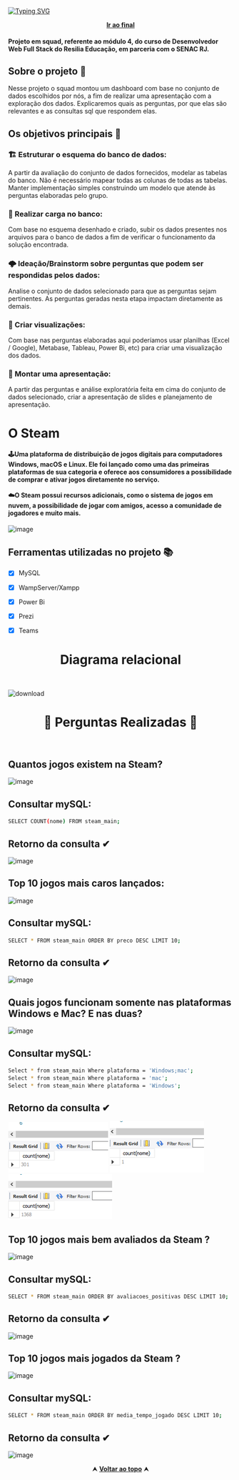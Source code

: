 [![Typing SVG](https://readme-typing-svg.herokuapp.com/?color=0000ff&size=40&center=true&vCenter=true&width=1000&lines=+DASHBOARD+-+BANCO+DE+DADOS+DA+STEAM)](https://git.io/typing-svg)


 <div align="center" id="inicio">
  &nbsp;<a href="#fim"><strong>Ir ao final</strong></a>&nbsp;
</div>
<h4><strong>Projeto em squad, referente ao módulo 4, do curso de <strong>Desenvolvedor Web Full Stack</strong> do Resilia Educação, em parceria com o SENAC RJ.</strong></h4>



<h2 id="sobre">Sobre o projeto 🔎</h2>
Nesse projeto o squad montou
um dashboard com base no conjunto de dados
escolhidos por nós, a fim de realizar uma
apresentação com a exploração dos dados. Explicaremos quais as perguntas, por que elas são relevantes e as consultas sql que respondem elas.</p>
  <h2> Os objetivos principais 🎯 </h2>
  
  <h3>🏗️ Estruturar o esquema do banco de dados:</h3> A partir da avaliação do conjunto de dados fornecidos, modelar as tabelas do banco. Não é necessário mapear todas as colunas de todas as tabelas. Manter implementação simples construindo um modelo que atende às perguntas elaboradas pelo grupo.<br>
  <h3>🔌 Realizar carga no banco:</h3> Com base no esquema desenhado e criado, subir os dados presentes nos arquivos para o banco de dados a fim de verificar o funcionamento da solução encontrada.<br>
  <h3>🌩️ Ideação/Brainstorm sobre perguntas que podem ser respondidas pelos dados:</h3> Analise o conjunto de dados selecionado para que as perguntas sejam pertinentes. As perguntas geradas nesta etapa impactam diretamente as demais.<br>
  <h3>🌳 Criar visualizações:</h3> Com base nas perguntas elaboradas aqui poderíamos usar planilhas (Excel / Google), Metabase, Tableau, Power Bi, etc) para criar uma visualização dos dados.<br>
  <h3>🧩 Montar uma apresentação:</h3> A partir das perguntas e análise exploratória feita em cima do conjunto de dados selecionado, criar a apresentação de slides e planejamento de apresentação.
 <br>
 


 <h1 id="linguagens">O Steam</h1> <h4>🕹️Uma plataforma de distribuição de jogos digitais para computadores Windows, macOS e Linux. Ele foi lançado como uma das primeiras plataformas de sua categoria e oferece aos consumidores a possibilidade de comprar e ativar jogos diretamente no serviço. <br>
<br>☁️O Steam possui recursos adicionais, como o sistema de jogos em nuvem, a possibilidade de jogar com amigos, acesso a comunidade de jogadores e muito mais.</h4>


![image](https://user-images.githubusercontent.com/112560788/212596140-4c7d584f-5bbf-4b5e-8664-a4c83c774664.png)

 <h2 id="linguagens">Ferramentas utilizadas no projeto 📚</h2>

  - [x] MySQL
  - [x] WampServer/Xampp
  - [x] Power Bi
  - [x] Prezi
  - [x] Teams



<h1  align="center">Diagrama relacional</h1>
<br>

![download](https://user-images.githubusercontent.com/112560788/212666237-3030898b-6f5d-4fd9-ba28-ca15d0550afa.png)


<h1  align="center">🤔 Perguntas Realizadas 🤔</h1>
<br>


## Quantos jogos existem na Steam?
![image](https://user-images.githubusercontent.com/112560788/212587183-67a8980e-bf32-4ed2-9cc8-d1ea3611a316.png)

## Consultar mySQL:
```sh
SELECT COUNT(nome) FROM steam_main;

```

## Retorno da consulta ✔
![image](https://user-images.githubusercontent.com/112560788/212599100-1f2be780-8d50-4387-b904-742df0431edd.png)
<br>

## Top 10 jogos mais caros lançados:
![image](https://user-images.githubusercontent.com/112560788/212586816-a36e4133-dac0-428b-aafb-0a273c5748fe.png)



## Consultar mySQL:
```sh
SELECT * FROM steam_main ORDER BY preco DESC LIMIT 10;
```

## Retorno da consulta ✔

![image](https://user-images.githubusercontent.com/112560788/212598922-dc2d7fd2-65dc-4dd3-922e-2f0c57b79717.png)
<br>

## Quais jogos funcionam somente nas plataformas Windows e Mac? E nas duas?
![image](https://user-images.githubusercontent.com/112560788/212587919-71f917cf-b460-4a28-81c5-d712df9f4a02.png)


## Consultar mySQL:
```sh
Select * from steam_main Where plataforma = 'Windows;mac';
Select * from steam_main Where plataforma = 'mac';
Select * from steam_main Where plataforma = 'Windows';
```
## Retorno da consulta ✔

![image](https://raw.githubusercontent.com/RayTdC/Dashboard-BDS/main/retorno%20das%20consultas/cut/jogos_windows%26mac.png)
![image](https://raw.githubusercontent.com/RayTdC/Dashboard-BDS/main/retorno%20das%20consultas/cut/jogos_mac.png) 
![image](https://raw.githubusercontent.com/RayTdC/Dashboard-BDS/main/retorno%20das%20consultas/cut/jogos_windows.png)
<br>

## Top 10 jogos mais bem avaliados da Steam ?
![image](https://user-images.githubusercontent.com/112560788/212587333-61417863-f439-4176-8e67-53b1918dce6d.png)

## Consultar mySQL:
```sh
SELECT * FROM steam_main ORDER BY avaliacoes_positivas DESC LIMIT 10;
```

## Retorno da consulta ✔

![image](https://user-images.githubusercontent.com/112560788/212600285-141df64a-d047-48c4-b2cf-9297b8e89c73.png)
<br>

## Top 10 jogos mais jogados da Steam ?
![image](https://user-images.githubusercontent.com/112560788/212588155-ab71790d-47cd-4898-8a77-303f55a3bd02.png)


## Consultar mySQL: 
```sh
SELECT * FROM steam_main ORDER BY media_tempo_jogado DESC LIMIT 10;
```

## Retorno da consulta ✔

![image](https://user-images.githubusercontent.com/112560788/212601246-0bb92b76-f14a-427c-beff-2a93b05e2436.png)

<div align="center" id="fim">
  &#11165;&nbsp;<a href="#inicio"><strong>Voltar ao topo</strong></a>&nbsp;&#11165;
</div>

